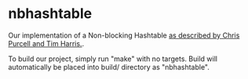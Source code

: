 # nbhashtable
Our implementation of a Non-blocking Hashtable [as described by Chris Purcell and Tim Harris.](http://link.springer.com/chapter/10.1007%2F11561927_10).

To build our project, simply run "make" with no targets. Build will automatically be placed into build/ directory as "nbhashtable".